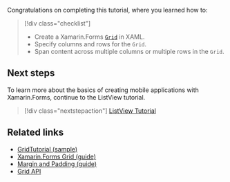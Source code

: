 Congratulations on completing this tutorial, where you learned how to:

> [!div class="checklist"]
>
> - Create a Xamarin.Forms [`Grid`](xref:Xamarin.Forms.Grid) in XAML.
> - Specify columns and rows for the `Grid`.
> - Span content across multiple columns or multiple rows in the `Grid`.

## Next steps

To learn more about the basics of creating mobile applications with Xamarin.Forms, continue to the ListView tutorial.

> [!div class="nextstepaction"]
> [ListView Tutorial](~/get-started/tutorials/listview/index.yml)

## Related links

- [GridTutorial (sample)](/samples/xamarin/xamarin-forms-samples/getstarted-tutorials-gridtutorial/)
- [Xamarin.Forms Grid (guide)](~/xamarin-forms/user-interface/layouts/grid.md)
- [Margin and Padding (guide)](~/xamarin-forms/user-interface/layouts/margin-and-padding.md)
- [Grid API](xref:Xamarin.Forms.Grid)